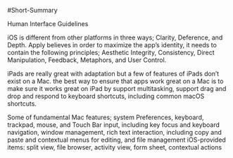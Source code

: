 #Short-Summary

Human Interface Guidelines


iOS is different from other platforms in three ways; Clarity, Deference, and Depth. 
Apply believes in order to maximize the app’s identity, it needs to contain the following principles; 
Aesthetic Integrity, Consistency, Direct Manipulation, Feedback, Metaphors, and User Control.

iPads are really great with adaptation but a few of features of iPads don’t exist on a Mac. 
the best way to ensure that apps work great on a Mac is to make sure it works great on iPad by support multitasking, 
support drag and drop and respond to keyboard shortcuts, including common macOS shortcuts.

Some of fundamental Mac features; system Preferences, keyboard, trackpad, mouse, and Touch Bar input, 
including key focus and keyboard navigation, window management, rich text interaction, 
including copy and paste and contextual menus for editing, and file management iOS-provided items: split view, 
file browser, activity view, form sheet, contextual actions
